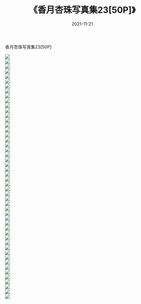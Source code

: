 ﻿---
layout: post
title:  《香月杏珠写真集23[50P]》
date:   2021-11-21
img: http://img.660000.xyz/Sharelink/性感/2021/香月杏珠写真集23[50P]/000.jpg
categories: [美女, 清纯, 唯美]
---

香月杏珠写真集23[50P]

  ![](http://img.660000.xyz/Sharelink/性感/2021/香月杏珠写真集23[50P]/001.jpg) <br> ![](http://img.660000.xyz/Sharelink/性感/2021/香月杏珠写真集23[50P]/002.jpg) <br> ![](http://img.660000.xyz/Sharelink/性感/2021/香月杏珠写真集23[50P]/003.jpg) <br> ![](http://img.660000.xyz/Sharelink/性感/2021/香月杏珠写真集23[50P]/004.jpg) <br> ![](http://img.660000.xyz/Sharelink/性感/2021/香月杏珠写真集23[50P]/005.jpg) <br> ![](http://img.660000.xyz/Sharelink/性感/2021/香月杏珠写真集23[50P]/006.jpg) <br> ![](http://img.660000.xyz/Sharelink/性感/2021/香月杏珠写真集23[50P]/007.jpg) <br> ![](http://img.660000.xyz/Sharelink/性感/2021/香月杏珠写真集23[50P]/008.jpg) <br> ![](http://img.660000.xyz/Sharelink/性感/2021/香月杏珠写真集23[50P]/009.jpg) <br> ![](http://img.660000.xyz/Sharelink/性感/2021/香月杏珠写真集23[50P]/010.jpg) <br> ![](http://img.660000.xyz/Sharelink/性感/2021/香月杏珠写真集23[50P]/011.jpg) <br> ![](http://img.660000.xyz/Sharelink/性感/2021/香月杏珠写真集23[50P]/012.jpg) <br> ![](http://img.660000.xyz/Sharelink/性感/2021/香月杏珠写真集23[50P]/013.jpg) <br> ![](http://img.660000.xyz/Sharelink/性感/2021/香月杏珠写真集23[50P]/014.jpg) <br> ![](http://img.660000.xyz/Sharelink/性感/2021/香月杏珠写真集23[50P]/015.jpg) <br> ![](http://img.660000.xyz/Sharelink/性感/2021/香月杏珠写真集23[50P]/016.jpg) <br> ![](http://img.660000.xyz/Sharelink/性感/2021/香月杏珠写真集23[50P]/017.jpg) <br> ![](http://img.660000.xyz/Sharelink/性感/2021/香月杏珠写真集23[50P]/018.jpg) <br> ![](http://img.660000.xyz/Sharelink/性感/2021/香月杏珠写真集23[50P]/019.jpg) <br> ![](http://img.660000.xyz/Sharelink/性感/2021/香月杏珠写真集23[50P]/020.jpg) <br> ![](http://img.660000.xyz/Sharelink/性感/2021/香月杏珠写真集23[50P]/021.jpg) <br> ![](http://img.660000.xyz/Sharelink/性感/2021/香月杏珠写真集23[50P]/022.jpg) <br> ![](http://img.660000.xyz/Sharelink/性感/2021/香月杏珠写真集23[50P]/023.jpg) <br> ![](http://img.660000.xyz/Sharelink/性感/2021/香月杏珠写真集23[50P]/024.jpg) <br> ![](http://img.660000.xyz/Sharelink/性感/2021/香月杏珠写真集23[50P]/025.jpg) <br> ![](http://img.660000.xyz/Sharelink/性感/2021/香月杏珠写真集23[50P]/026.jpg) <br> ![](http://img.660000.xyz/Sharelink/性感/2021/香月杏珠写真集23[50P]/027.jpg) <br> ![](http://img.660000.xyz/Sharelink/性感/2021/香月杏珠写真集23[50P]/028.jpg) <br> ![](http://img.660000.xyz/Sharelink/性感/2021/香月杏珠写真集23[50P]/029.jpg) <br> ![](http://img.660000.xyz/Sharelink/性感/2021/香月杏珠写真集23[50P]/030.jpg) <br> ![](http://img.660000.xyz/Sharelink/性感/2021/香月杏珠写真集23[50P]/031.jpg) <br> ![](http://img.660000.xyz/Sharelink/性感/2021/香月杏珠写真集23[50P]/032.jpg) <br> ![](http://img.660000.xyz/Sharelink/性感/2021/香月杏珠写真集23[50P]/033.jpg) <br> ![](http://img.660000.xyz/Sharelink/性感/2021/香月杏珠写真集23[50P]/034.jpg) <br> ![](http://img.660000.xyz/Sharelink/性感/2021/香月杏珠写真集23[50P]/035.jpg) <br> ![](http://img.660000.xyz/Sharelink/性感/2021/香月杏珠写真集23[50P]/036.jpg) <br> ![](http://img.660000.xyz/Sharelink/性感/2021/香月杏珠写真集23[50P]/037.jpg) <br> ![](http://img.660000.xyz/Sharelink/性感/2021/香月杏珠写真集23[50P]/038.jpg) <br> ![](http://img.660000.xyz/Sharelink/性感/2021/香月杏珠写真集23[50P]/039.jpg) <br> ![](http://img.660000.xyz/Sharelink/性感/2021/香月杏珠写真集23[50P]/040.jpg) <br> ![](http://img.660000.xyz/Sharelink/性感/2021/香月杏珠写真集23[50P]/041.jpg) <br> ![](http://img.660000.xyz/Sharelink/性感/2021/香月杏珠写真集23[50P]/042.jpg) <br> ![](http://img.660000.xyz/Sharelink/性感/2021/香月杏珠写真集23[50P]/043.jpg) <br> ![](http://img.660000.xyz/Sharelink/性感/2021/香月杏珠写真集23[50P]/044.jpg) <br> ![](http://img.660000.xyz/Sharelink/性感/2021/香月杏珠写真集23[50P]/045.jpg) <br> ![](http://img.660000.xyz/Sharelink/性感/2021/香月杏珠写真集23[50P]/046.jpg) <br> ![](http://img.660000.xyz/Sharelink/性感/2021/香月杏珠写真集23[50P]/047.jpg) <br> ![](http://img.660000.xyz/Sharelink/性感/2021/香月杏珠写真集23[50P]/048.jpg) <br> ![](http://img.660000.xyz/Sharelink/性感/2021/香月杏珠写真集23[50P]/049.jpg) <br> ![](http://img.660000.xyz/Sharelink/性感/2021/香月杏珠写真集23[50P]/050.jpg) <br>